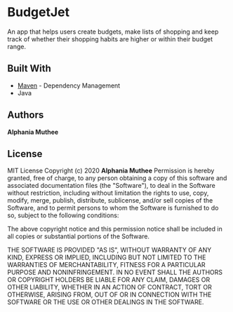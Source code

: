 # BudgetJet
An app that helps users create budgets, make lists of shopping and keep track of whether their shopping habits are higher or within their budget range.
## Built With
* [Maven](https://maven.apache.org/) - Dependency Management
* Java
## Authors
**Alphania Muthee**
## License
MIT License
Copyright (c) 2020 **Alphania Muthee** Permission is hereby granted, free of charge, to any person obtaining a copy of this software and associated documentation files (the "Software"), to deal in the Software without restriction, including without limitation the rights to use, copy, modify, merge, publish, distribute, sublicense, and/or sell copies of the Software, and to permit persons to whom the Software is furnished to do so, subject to the following conditions:

The above copyright notice and this permission notice shall be included in all copies or substantial portions of the Software.

THE SOFTWARE IS PROVIDED "AS IS", WITHOUT WARRANTY OF ANY KIND, EXPRESS OR IMPLIED, INCLUDING BUT NOT LIMITED TO THE WARRANTIES OF MERCHANTABILITY, FITNESS FOR A PARTICULAR PURPOSE AND NONINFRINGEMENT. IN NO EVENT SHALL THE AUTHORS OR COPYRIGHT HOLDERS BE LIABLE FOR ANY CLAIM, DAMAGES OR OTHER LIABILITY, WHETHER IN AN ACTION OF CONTRACT, TORT OR OTHERWISE, ARISING FROM, OUT OF OR IN CONNECTION WITH THE SOFTWARE OR THE USE OR OTHER DEALINGS IN THE SOFTWARE.
